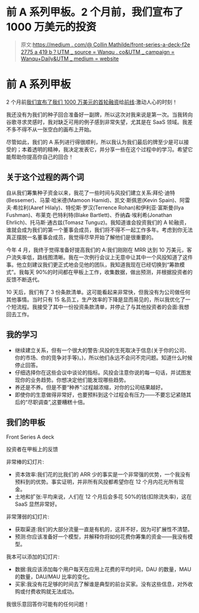 # 前 A 系列甲板。2 个月前，我们宣布了 1000 万美元的投资

> 原文:[https://medium . com/@ Collin Mathilde/front-series-a-deck-f2e 2775 a 419 b？UTM _ source = Wanqu . co&UTM _ campaign = Wanqu+Daily&UTM _ medium = website](https://medium.com/@collinmathilde/front-series-a-deck-f2e2775a419b?utm_source=wanqu.co&utm_campaign=Wanqu+Daily&utm_medium=website)

# 前 A 系列甲板

2 个月前[我们宣布了我们 1000 万美元的首轮融资](https://medium.com/@collinmathilde/weve-raised-10m-d210c2253ce6)给[前线](http://frontapp.com):激动人心的时刻！

我还没有为我们的种子回合准备好一副牌，所以这次对我来说是第一次。当我转向谷歌寻求灵感时，我对缺乏可用的例子感到非常失望，尤其是在 SaaS 领域。我差不多不得不从一张空白的画布上开始。

尽管如此，我们的 A 系列进行得很顺利，所以我认为我们最后的牌至少是可以接受的；本着透明的精神，我决定发表它，并分享一些在这个过程中的学习。希望它能帮助你提高你自己的回合！

## 关于这个过程的两个词

自从我们筹集种子资金以来，我花了一些时间与风投们建立关系:拜伦·迪特(Bessemer)、马蒙·哈米德(Mamoon Hamid)、凯文·斯佩恩(Kevin Spain)、阿雷夫·希拉利(Aaref Hilaly)、特伦斯·罗汉(Terrence Rohan)和伊利亚·富斯曼(Ilya Fushman)、布莱克·巴特利特(Blake Bartlett)、乔纳森·埃利希(Jonathan Ehrlich)、托马斯·通古兹(Tomasz Tunguz)。我知道谁会投资我们的 A 轮融资，谁就会成为我们的第一个董事会成员，我们将不得不一起工作多年。考虑到你无法真正摆脱一名董事会成员，我觉得尽早开始了解他们是很重要的。

今年 4 月，我终于觉得准备好提高我们的 A:我们刚刚在 MRR 达到 10 万美元，客户流失率低，路线图清晰。我在一次例行会议上无意中让其中一个风投知道了这件事。他立刻建议我们更正式地会见他的团队，我知道我现在已经切换到“筹款模式”。我每天 90%的时间都在甲板上工作，收集数据，做出预测，并根据投资者的反馈不断迭代。

10 天后，我们有了 3 份条款清单。这可能看起来非常快，但我没有为公司做任何其他事情。当时只有 15 名员工，生产效率的下降是显而易见的，所以我优化了一个短流程。我接受了其中一份投资条款清单，并停止了与其他投资者的会面:我想回去工作。

## 我的学习

*   继续建立关系，但有一个很大的警告:风投的生死取决于信息(关于你的公司、你的市场、你的竞争对手等)。)，所以他们永远不会问不完问题。知道什么时候停止回答。
*   仔细选择你在这些会议中谈论的指标。风投会注意你说的每一句话，并试图发现你的业务趋势。你想决定他们能发现哪些趋势。
*   养还是不养。但是不要“种养”:过程越浓缩，对你的公司结果越好。
*   即使你的生意做得非常好，也要预料到这个过程会有压力——不要忘记紧随其后的“尽职调查”,这要糟糕十倍。

## 我们的甲板



Front Series A deck



投资者在甲板上的反馈

非常棒的幻灯片:

*   资本效率:我们花的比我们的 ARR 少的事实是一个非常强的优势，一个我没有预料到的优势。事实证明，并非所有风投都希望你在 12 个月内花光所有现金。
*   土地和扩张:平均来说，人们在 12 个月后会多花 50%的钱(扣除流失率)，这在 SaaS 显然非常好。

非常薄弱的幻灯片:

*   获取渠道:我们的大部分流量一直是有机的，这并不好，因为可扩展性不清楚。
*   预测:你应该准备好一个模型，并解释你将如何花费你筹集的资金——我没有模型。

我本可以添加的幻灯片:

*   数据:我应该添加每个用户每天在应用上花费的平均时间，DAU 的数量，MAU 的数量，DAU/MAU 比率的变化。
*   买家:我没有花足够的时间去了解谁是典型的前台买家。没有这些信息，对外收购或付费收购就无法成功。

我很乐意回答你可能有的任何问题！